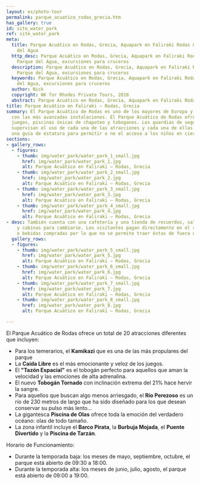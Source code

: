 ```yaml
---
layout: es/photo-tour
permalink: parque_acuatico_rodas_grecia.htm
has_gallery: true
id: site_water_park
ref: site_water_park
meta:
  title: Parque Acuático en Rodas, Grecia, Aquapark en Faliraki Rodas Grecia, Parque
    del Agua
  http_desc: Parque Acuático en Rodas, Grecia, Aquapark en Faliraki Rodas Grecia,
    Parque del Agua, excursiones para cruceros
  description: Parque Acuático en Rodas, Grecia, Aquapark en Faliraki Rodas Grecia,
    Parque del Agua, excursiones para cruceros
  keywords: Parque Acuático en Rodas, Grecia, Aquapark en Faliraki Rodas Grecia, Parque
    del Agua, excursiones para cruceros
  author: Nick
  copyright: NK for Rhodes Private Tours, 2018
  abstract: Parque Acuático en Rodas, Grecia, Aquapark en Faliraki Rodas Grecia
title: Parque Acuático en Faliraki – Rodas, Grecia
summary: El Parque Acuático de Rodas es uno de los mayores de Europa y ha sido diseñado
  con las más avanzadas instalaciones. El Parque Acuático de Rodas ofrece espectaculares
  juegos, piscinas únicas de chapoteo y toboganes. Los guardias de seguridad del parque
  supervisan el uso de cada una de las atracciones y cada una de ellas cuenta con
  una guía de estatura para permitir o no el acceso a los niños en ciertos juegos.
sections:
- gallery_rows:
  - figures:
    - thumb: img/water_park/water_park_1_small.jpg
      href: img/water_park/water_park_1.jpg
      alt: Parque Acuático en Faliraki – Rodas, Grecia
    - thumb: img/water_park/water_park_2_small.jpg
      href: img/water_park/water_park_2.jpg
      alt: Parque Acuático en Faliraki – Rodas, Grecia
    - thumb: img/water_park/water_park_3_small.jpg
      href: img/water_park/water_park_3.jpg
      alt: Parque Acuático en Faliraki – Rodas, Grecia
    - thumb: img/water_park/water_park_4_small.jpg
      href: img/water_park/water_park_4.jpg
      alt: Parque Acuático en Faliraki – Rodas, Grecia
- desc: También cuenta con una cafetería y una tienda de recuerdos, salas de baño
    y cabinas para cambiarse. Los visitantes pagan directamente en el sitio por comidas
    o bebidas compradas por lo que no se permite traer éstas de fuera del parque.
  gallery_rows:
  - figures:
    - thumb: img/water_park/water_park_5_small.jpg
      href: img/water_park/water_park_5.jpg
      alt: Parque Acuático en Faliraki – Rodas, Grecia
    - thumb: img/water_park/water_park_6_small.jpg
      href: img/water_park/water_park_6.jpg
      alt: Parque Acuático en Faliraki – Rodas, Grecia
    - thumb: img/water_park/water_park_7_small.jpg
      href: img/water_park/water_park_7.jpg
      alt: Parque Acuático en Faliraki – Rodas, Grecia
    - thumb: img/water_park/water_park_8_small.jpg
      href: img/water_park/water_park_8.jpg
      alt: Parque Acuático en Faliraki – Rodas, Grecia

---
```

El Parque Acuático de Rodas ofrece un total de 20 atracciones diferentes que incluyen:

- Para los temerarios, el **Kamikazi** que es una de las más propulares del parque
- La **Caída Libre** es el más emocionante y veloz de los juegos.
- El **"Tazón Espacial"** es el tobogán perfecto para aquellos que aman la velocidad y las emociones de alta adrenalina.
- El nuevo **Tobogán Tornado** con inclinación extrema del 21% hace hervir la sangre.
- Para aquellos que buscan algo menos arriesgado, el **Río Perezoso** es un río de 230 metros de largo que ha sido diseñado para los que desean conservar su pulso más lento...
- La gigantesca **Piscina de Olas** ofrece toda la emoción del verdadero océano: olas de todo tamaño.
- La zona infantil incluye el **Barco Pirata**, la **Burbuja Mojada**, el **Puente Divertido** y la **Piscina de Tarzán**.

Horario de Funcionamiento:

- Durante la temporada baja: los meses de mayo, septiembre, octubre, el parque está abierto de 09:30 a 18:00.
- Durante la temporada alta: los meses de junio, julio, agosto, el parque está abierto de 09:00 a 19:00.
